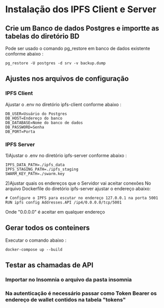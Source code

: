 # Instalação dos IPFS Client e Server

## Crie um Banco de dados Postgres e importte as tabelas do diretório BD
Pode ser usado o comando pg_restore em banco de dados existente conforme abaixo : 

```
pg_restore -U postgres -d srv -v backup.dump
```
## Ajustes nos arquivos de configuração 

### IPFS Client

Ajustar o .env no diretório ipfs-client conforme abaixo :

```
DB_USER=Usuário do Postgres
DB_HOST=Endereço do banco
DB_DATABASE=Nome do banco de dados
DB_PASSWORD=Senha
DB_PORT=Porta
```

### IPFS Server

1)Ajustar o .env no diretório ipfs-server conforme abaixo :

```
IPFS_DATA_PATH=./ipfs_data
IPFS_STAGING_PATH=./ipfs_staging
SWARM_KEY_PATH=./swarm.key
```
2)Ajustar quais os endereços que o Servidor vai aceitar conexões
No arquivo Dockerfile do diretório ipfs-server  ajustar o endereço abaixo:

```
# Configure o IPFS para escutar no endereço 127.0.0.1 na porta 5001
RUN ipfs config Addresses.API /ip4/0.0.0.0/tcp/5001
```

Onde "0.0.0.0" é aceitar em qualquer endereço

## Gerar todos os conteiners
Executar o comando abaixo : 

```
docker-compose up --build
```

## Testar as chamadas de API

### Importar no Insomnia o arquivo da pasta insomnia

### Na autenticação é necessário passar como Token Bearer os endereço de wallet contidos na tabela "tokens"

